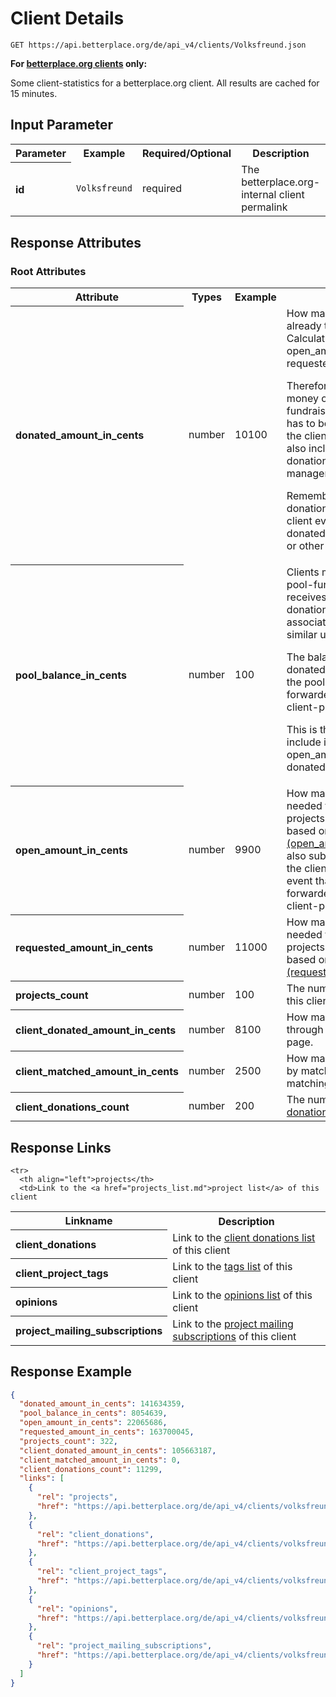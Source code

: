 
# Client Details

```nginx
GET https://api.betterplace.org/de/api_v4/clients/Volksfreund.json
```

**For [betterplace.org clients](../README.md#client-api) only:**

Some client-statistics for a betterplace.org client. All results are cached for 15 minutes.


## Input Parameter

<table>
  <tr>
    <th>Parameter</th>
    <th>Example</th>
    <th>Required/Optional</th>
    <th>Description</th>
  </tr>
  <tr>
    <th align="left">id</th>
    <td><code>Volksfreund</code></td>
    <td>required</td>
    <td>The betterplace.org-internal client permalink</td>
  </tr>
</table>

## Response Attributes

### Root Attributes

  <table>
    <tr>
      <th>Attribute</th>
      <th>Types</th>
      <th>Example</th>
      <th>Description</th>
    </tr>
    <tr>
      <th align="left">donated_amount_in_cents</th>
      <td>number</td>
      <td>10100</td>
      <td>How many cents are donated already to all client projects. 
Calculation based on open_amount_in_cents and requested_amount_in_cents.

Therefore it includes the money of the client-pool-fundraising-event
that still has to be forwarded to one of the client-projects-needs.
It also includes external donations that project manager can add to projects.

Remember: This includes all donations to projects of this client even those
that are donated via betterplace.org or other channels.
</td>
    </tr>
    <tr>
      <th align="left">pool_balance_in_cents</th>
      <td>number</td>
      <td>100</td>
      <td>Clients may have a client-pool-fundraising-event that receives money
from offline-donations that could not be associated with a project or
similar use cases.

The balance repesents the donated amount in cents on the pool
that has not yet been forwarded to one of the client-project-needs.

This is the number that is include in open_amount_in_cents and donated_amount_in_cents.
</td>
    </tr>
    <tr>
      <th align="left">open_amount_in_cents</th>
      <td>number</td>
      <td>9900</td>
      <td>How many cents are still needed to complete all client projects.
This calculation is based on the sum of all
<a href="need_details.md">needs (open_amount_in_cents)</a>.
We also substract the money of the client-pool-fundraising-event
that still has to be forwarded to one of the client-projects-needs.
</td>
    </tr>
    <tr>
      <th align="left">requested_amount_in_cents</th>
      <td>number</td>
      <td>11000</td>
      <td>How many cents are still needed to complete all client projects.
This calculation is based on the sum of all
<a href="need_details.md">needs (requested_amount_in_cents)</a>.
</td>
    </tr>
    <tr>
      <th align="left">projects_count</th>
      <td>number</td>
      <td>100</td>
      <td>The number of <a href="projects_list.md">projects</a> of this client
</td>
    </tr>
    <tr>
      <th align="left">client_donated_amount_in_cents</th>
      <td>number</td>
      <td>8100</td>
      <td>How many cents are donated through the clients donation page.
</td>
    </tr>
    <tr>
      <th align="left">client_matched_amount_in_cents</th>
      <td>number</td>
      <td>2500</td>
      <td>How many cents are donated by matching donations by all matching funds of the client
</td>
    </tr>
    <tr>
      <th align="left">client_donations_count</th>
      <td>number</td>
      <td>200</td>
      <td>The number of <a href="client_donations_list.md">client donations</a> for this client
</td>
    </tr>
  </table>
</table>

## Response Links

<table>
  <tr>
    <th>Linkname</th>
    <th>Description</th>
  </tr>

    <tr>
      <th align="left">projects</th>
      <td>Link to the <a href="projects_list.md">project list</a> of this client
</td>
    </tr>
    <tr>
      <th align="left">client_donations</th>
      <td>Link to the <a href="client_donations_list.md">client donations list</a> of this client
</td>
    </tr>
    <tr>
      <th align="left">client_project_tags</th>
      <td>Link to the <a href="client_tags_list.md">tags list</a> of this client
</td>
    </tr>
    <tr>
      <th align="left">opinions</th>
      <td>Link to the <a href="opinions_list.md">opinions list</a> of this client
</td>
    </tr>
    <tr>
      <th align="left">project_mailing_subscriptions</th>
      <td>Link to the <a href="project_mailing_subscriptions.md">project mailing subscriptions</a> of this client
</td>
    </tr>
</table>

## Response Example

```json
{
  "donated_amount_in_cents": 141634359,
  "pool_balance_in_cents": 8054639,
  "open_amount_in_cents": 22065686,
  "requested_amount_in_cents": 163700045,
  "projects_count": 322,
  "client_donated_amount_in_cents": 105663187,
  "client_matched_amount_in_cents": 0,
  "client_donations_count": 11299,
  "links": [
    {
      "rel": "projects",
      "href": "https://api.betterplace.org/de/api_v4/clients/volksfreund/projects.json"
    },
    {
      "rel": "client_donations",
      "href": "https://api.betterplace.org/de/api_v4/clients/volksfreund/client_donations.json"
    },
    {
      "rel": "client_project_tags",
      "href": "https://api.betterplace.org/de/api_v4/clients/volksfreund/tags.json"
    },
    {
      "rel": "opinions",
      "href": "https://api.betterplace.org/de/api_v4/clients/volksfreund/opinions.json"
    },
    {
      "rel": "project_mailing_subscriptions",
      "href": "https://api.betterplace.org/de/api_v4/clients/volksfreund/projects/%7Bproject_id%7D/mailing_subscriptions.json"
    }
  ]
}
```

